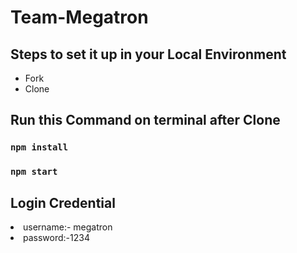 # Team-Megatron

## Steps to set it up in your Local Environment
<ul>
<li>Fork</li>


<li>Clone</li>
</ul>

## Run this Command on terminal after Clone
###    `npm install`
  ### **`npm start `** 

## Login Credential
<li> username:- megatron</li>
<li> password:-1234</li>
